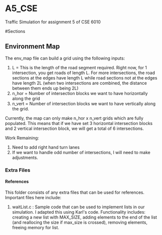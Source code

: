 # A5_CSE
Traffic Simulation for assignment 5 of CSE 6010

#Sections

## Environment Map
The env_map file can build a grid using the following inputs:
1. L = This is the length of the road segment required. Right now, for 1 intersection, you get roads of length L. For more intersections, the road sections at the edges have length L while road sections not at the edges have length 2L (when two intersections are combined, the distance between them ends up being 2L)
2. n_hor = Number of intersection blocks we want to have horizontally along the grid
3. n_vert = Number of intersection blocks we want to have vertically along the grid.

Currently, the map can only make n_hor x n_vert grids which are fully populated. This means that if we have set 3 horizontal intersection blocks and 2 vertical intersection block, we will get a total of 6 intersections.

Work Remaining:
1. Need to add right hand turn lanes
2. If we want to handle odd number of intersections, I will need to make adjustments.

### Extra Files
#### References
This folder consists of any extra files that can be used for references. Important files here include:
1. waitList.c : Sample code that can be used to implement lists in our simulation. I adapted this using Karl's code. Functionality includes: creating a new list with MAX_SIZE, adding elements to the end of the list (and reallocing the size if max_size is crossed), removing elements, freeing memory for list.
